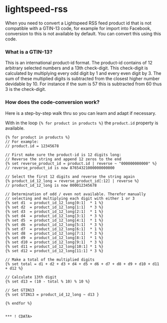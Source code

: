 # lightspeed-rss
When you need to convert a Lightspeed RSS feed product id that is not 
compatible with a GTIN-13 code, for example for import into Facebook,
conversion to this is not available by default. You can convert this
using this code.

### What is a GTIN-13?
This is an international product-id format. The product-id contains of
12 arbitrary selected numbers and a 13th check-digit. This check-digit 
is calculated by multiplying every odd digit by 1 and every even digit 
by 3. The sum of these multiplied digits is subtracted from the closest 
higher number devidable by 10. For instance if the sum is 57 this is 
subtracted from 60 thus 3 is the check-digit.

### How does the code-conversion work?
Here is a step-by-step walk thru so you can learn and adapt if necessary.

With in the loop `{% for product in products %}` the `product.id` property
is available.

```
{% for product in products %}
// For example:
// product.id = 12345678

// First make sure the product-id is 12 digits long:
// Reverse the string and append 12 zeros to the end
{% set reverse_product_id = product.id | reverse ~ "000000000000" %}
// reverse_product_id is now 87654321000000000000

// Select the first 12 digits and reverse the string again 
{% product_id_12_long = reverse_product_id[:12] | reverse %}
// product_id_12_long is now 000012345678

// Determination of odd / even not available. Therefor manually
// selecting and multiplying each digit with either 1 or 3
{% set d1  = product_id_12_long[0:1]  * 1 %}
{% set d2  = product_id_12_long[1:1]  * 3 %}
{% set d3  = product_id_12_long[2:1]  * 1 %}
{% set d4  = product_id_12_long[3:1]  * 3 %}
{% set d5  = product_id_12_long[4:1]  * 1 %}
{% set d6  = product_id_12_long[5:1]  * 3 %}
{% set d7  = product_id_12_long[6:1]  * 1 %}
{% set d8  = product_id_12_long[7:1]  * 3 %}
{% set d9  = product_id_12_long[8:1]  * 1 %}
{% set d10 = product_id_12_long[9:1]  * 3 %}
{% set d11 = product_id_12_long[10:1] * 1 %}
{% set d12 = product_id_12_long[11:1] * 3 %}

// Make a total of the multiplied digits
{% set total = d1 + d2 + d3 + d4 + d5 + d6 + d7 + d8 + d9 + d10 + d11 + d12 %}

// Calculate 13th digit
{% set d13 = (10 - total % 10) % 10 %}

// Set GTIN13
{% set GTIN13 = product_id_12_long ~ d13 }

{% endfor %}


*** ! CDATA>
